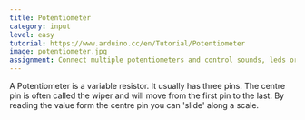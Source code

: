 ```yaml
---
title: Potentiometer
category: input
level: easy
tutorial: https://www.arduino.cc/en/Tutorial/Potentiometer
image: potentiometer.jpg
assignment: Connect multiple potentiometers and control sounds, leds or motors with them or display the value on a lcd display.
---
```


A Potentiometer is a variable resistor. It usually has three pins. The centre pin is often called the wiper and will move from the first pin to the last. By reading the value form the centre pin you can 'slide' along a scale.
